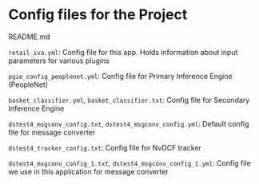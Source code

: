 # Config files for the Project

README.md

`retail_iva.yml`: Config file for this app. Holds information about input parameters for various plugins

`pgie_config_peoplenet.yml`: Config file for Primary Inference Engine (PeopleNet)

`basket_classifier.yml`, `basket_classifier.txt`: Config file for Secondary Inference Engine

`dstest4_msgconv_config.txt`, `dstest4_msgconv_config.yml`: Default config file for message converter

`dstest4_tracker_config.txt`: Config file for NvDCF tracker

`dstest4_msgconv_config_1.txt`, `dstest4_msgconv_config_1.yml`: Config file we use in this application for message converter

